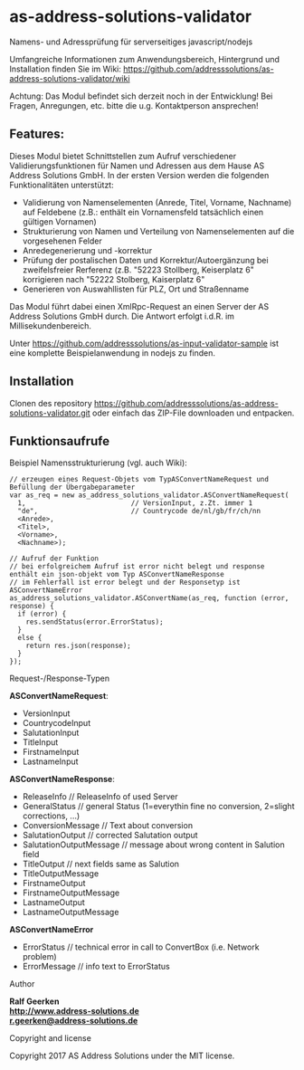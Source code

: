 # as-address-solutions-validator

Namens- und Adressprüfung für serverseitiges javascript/nodejs

Umfangreiche Informationen zum Anwendungsbereich, Hintergrund und Installation finden Sie im Wiki: https://github.com/addresssolutions/as-address-solutions-validator/wiki

Achtung: Das Modul befindet sich derzeit noch in der Entwicklung! Bei Fragen, Anregungen, etc. bitte die u.g. Kontaktperson ansprechen!

## Features:

Dieses Modul bietet Schnittstellen zum Aufruf verschiedener Validierungsfunktionen für Namen und Adressen aus dem Hause AS Address Solutions GmbH. In der ersten Version werden die folgenden Funktionalitäten unterstützt:
- Validierung von Namenselementen (Anrede, Titel, Vorname, Nachname) auf Feldebene (z.B.: enthält ein Vornamensfeld tatsächlich einen gültigen Vornamen)
- Strukturierung von Namen und Verteilung von Namenselementen auf die vorgesehenen Felder
- Anredegenerierung und -korrektur
- Prüfung der postalischen Daten und Korrektur/Autoergänzung bei zweifelsfreier Rerferenz (z.B. "52223 Stollberg, Keiserplatz 6" korrigieren nach "52222 Stolberg, Kaiserplatz 6"
- Generieren von Auswahllisten für PLZ, Ort und Straßenname

Das Modul führt dabei einen XmlRpc-Request an einen Server der AS Address Solutions GmbH durch. Die Antwort erfolgt i.d.R. im Millisekundenbereich.

Unter https://github.com/addresssolutions/as-input-validator-sample ist eine komplette Beispielanwendung in nodejs zu finden.

## Installation

Clonen des repository https://github.com/addresssolutions/as-address-solutions-validator.git oder einfach das ZIP-File downloaden und entpacken.

## Funktionsaufrufe

Beispiel Namensstrukturierung (vgl. auch Wiki):

    // erzeugen eines Request-Objets vom TypASConvertNameRequest und Befüllung der Übergabeparameter
    var as_req = new as_address_solutions_validator.ASConvertNameRequest(
      1,                          // VersionInput, z.Zt. immer 1
      "de",                       // Countrycode de/nl/gb/fr/ch/nn
      <Anrede>,
      <Titel>,
      <Vorname>,
      <Nachname>);

    // Aufruf der Funktion 
    // bei erfolgreichem Aufruf ist error nicht belegt und response enthält ein json-objekt vom Typ ASConvertNameResponse
    // im Fehlerfall ist error belegt und der Responsetyp ist ASConvertNameError
    as_address_solutions_validator.ASConvertName(as_req, function (error, response) {
      if (error) {
        res.sendStatus(error.ErrorStatus);
      }
      else {
        return res.json(response);
      }
    });
 
Request-/Response-Typen
  
**ASConvertNameRequest**:
- VersionInput
- CountrycodeInput
- SalutationInput
- TitleInput
- FirstnameInput
- LastnameInput
    
**ASConvertNameResponse**:
- ReleaseInfo              // ReleaseInfo of used Server
- GeneralStatus            // general Status (1=everythin fine no conversion, 2=slight corrections, ...)
- ConversionMessage        // Text about conversion
- SalutationOutput         // corrected Salutation output
- SalutationOutputMessage  // message about wrong content in Salution field
- TitleOutput              // next fields same as Salution
- TitleOutputMessage
- FirstnameOutput
- FirstnameOutputMessage
- LastnameOutput
- LastnameOutputMessage
    
**ASConvertNameError**
- ErrorStatus              // technical error in call to ConvertBox (i.e. Network problem)
- ErrorMessage             // info text to ErrorStatus



Author


**Ralf Geerken**  
**http://www.address-solutions.de**    
**r.geerken@address-solutions.de**  


Copyright and license

Copyright 2017 AS Address Solutions under the MIT license.
